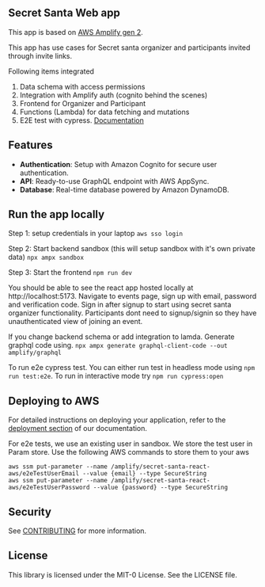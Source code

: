 ## Secret Santa Web app

This app is based on [AWS Amplify gen 2](https://docs.amplify.aws/react/start/quickstart/).

This app has use cases for Secret santa organizer and participants invited through invite links.

Following items integrated

1. Data schema with access permissions
2. Integration with Amplify auth (cognito behind the scenes)
3. Frontend for Organizer and Participant
4. Functions (Lambda) for data fetching and mutations
5. E2E test with cypress. [Documentation](https://aws.amazon.com/blogs/mobile/running-end-to-end-cypress-tests-for-your-fullstack-ci-cd-deployment-with-amplify-console/)

## Features

- **Authentication**: Setup with Amazon Cognito for secure user authentication.
- **API**: Ready-to-use GraphQL endpoint with AWS AppSync.
- **Database**: Real-time database powered by Amazon DynamoDB.

## Run the app locally

Step 1: setup credentials in your laptop
`aws sso login`

Step 2: Start backend sandbox (this will setup sandbox with it's own private data)
`npx ampx sandbox`

Step 3: Start the frontend
`npm run dev`

You should be able to see the react app hosted locally at http://localhost:5173. Navigate to events page, sign up with email, password and verification code. Sign in after signup to start using secret santa organizer functionality. Participants dont need to signup/signin so they have unauthenticated view of joining an event.

If you change backend schema or add integration to lamda. Generate graphql code using.
`npx ampx generate graphql-client-code --out amplify/graphql`

To run e2e cypress test. You can either run test in headless mode using `npm run test:e2e`. To run in interactive mode try `npm run cypress:open`

## Deploying to AWS

For detailed instructions on deploying your application, refer to the [deployment section](https://docs.amplify.aws/react/start/quickstart/#deploy-a-fullstack-app-to-aws) of our documentation.

For e2e tests, we use an existing user in sandbox. We store the test user in Param store. Use the following AWS commands to store them to your aws

```
aws ssm put-parameter --name /amplify/secret-santa-react-aws/e2eTestUserEmail --value {email} --type SecureString
aws ssm put-parameter --name /amplify/secret-santa-react-aws/e2eTestUserPassword --value {password} --type SecureString
```

## Security

See [CONTRIBUTING](CONTRIBUTING.md#security-issue-notifications) for more information.

## License

This library is licensed under the MIT-0 License. See the LICENSE file.
